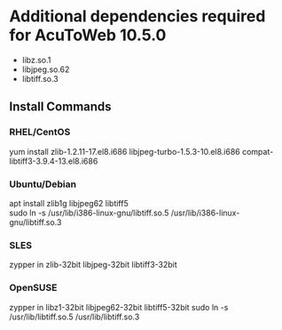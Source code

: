 # Additional dependencies required for AcuToWeb 10.5.0  

- libz.so.1  
- libjpeg.so.62  
- libtiff.so.3  

## Install Commands  

### RHEL/CentOS  
yum install zlib-1.2.11-17.el8.i686 libjpeg-turbo-1.5.3-10.el8.i686 compat-libtiff3-3.9.4-13.el8.i686  

### Ubuntu/Debian  
apt install zlib1g libjpeg62 libtiff5  
sudo ln -s /usr/lib/i386-linux-gnu/libtiff.so.5 /usr/lib/i386-linux-gnu/libtiff.so.3  

### SLES 
zypper in zlib-32bit libjpeg-32bit libtiff3-32bit  

### OpenSUSE
zypper in libz1-32bit libjpeg62-32bit libtiff5-32bit
sudo ln -s /usr/lib/libtiff.so.5 /usr/lib/libtiff.so.3